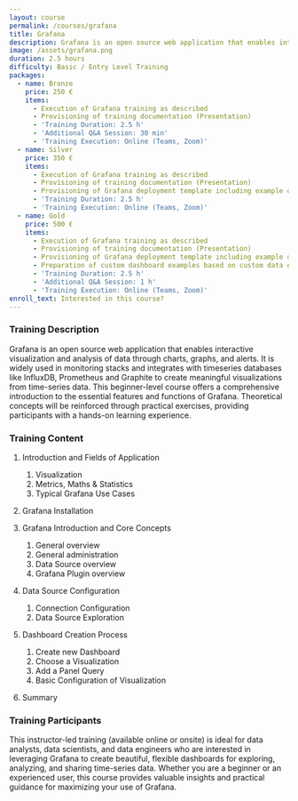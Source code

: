 ```yaml
---
layout: course
permalink: /courses/grafana
title: Grafana
description: Grafana is an open source web application that enables interactive visualization and analysis of data through charts, graphs, and alerts. It is widely used in monitoring stacks and integrates with time series databases like InfluxDB, Prometheus and Graphite to create meaningful visualizations from  time-series data.
image: /assets/grafana.png
duration: 2.5 hours
difficulty: Basic / Entry Level Training
packages:
  - name: Bronze
    price: 250 €
    items:
      - Execution of Grafana training as described
      - Provisioning of training documentation (Presentation)
      - 'Training Duration: 2.5 h'
      - 'Additional Q&A Session: 30 min' 
      - 'Training Execution: Online (Teams, Zoom)'
  - name: Silver
    price: 350 €
    items:
      - Execution of Grafana training as described
      - Provisioning of training documentation (Presentation)
      - Provisioning of Grafana deployment template including example data and dashboards
      - 'Training Duration: 2.5 h'
      - 'Training Execution: Online (Teams, Zoom)'
  - name: Gold
    price: 500 €
    items:
      - Execution of Grafana training as described
      - Provisioning of training documentation (Presentation)
      - Provisioning of Grafana deployment template including example data and dashboards 
      - Preparation of custom dashboard examples based on custom data examples (SQL dumps) 
      - 'Training Duration: 2.5 h'
      - 'Additional Q&A Session: 1 h'
      - 'Training Execution: Online (Teams, Zoom)'
enroll_text: Interested in this course?
---
```



### Training Description

Grafana is an open source web application that enables interactive visualization and analysis of data through charts, graphs, and alerts. It is widely used in monitoring stacks and integrates with timeseries databases like InfluxDB, Prometheus and Graphite to create meaningful visualizations from time-series data. This beginner-level course offers a comprehensive introduction to the essential features and functions of Grafana. Theoretical concepts will be reinforced through practical exercises, providing participants with a hands-on learning experience.

### Training Content

1. Introduction and Fields of Application

   1. Visualization
   2. Metrics, Maths & Statistics
   3. Typical Grafana Use Cases

2. Grafana Installation
3. Grafana Introduction and Core Concepts

   1. General overview
   2. General administration
   3. Data Source overview
   4. Grafana Plugin overview

4. Data Source Configuration

   1. Connection Configuration
   2. Data Source Exploration

5. Dashboard Creation Process

   1. Create new Dashboard
   2. Choose a Visualization
   3. Add a Panel Query
   4. Basic Configuration of Visualization

6. Summary



### Training Participants

This instructor-led training (available online or onsite) is ideal for data analysts, data scientists, and data engineers who are interested in leveraging Grafana to create beautiful, flexible dashboards for exploring, analyzing, and sharing time-series data. Whether you are a beginner or an experienced user, this course provides valuable insights and practical guidance for maximizing your use of Grafana.